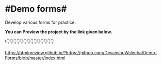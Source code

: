 #Demo forms#
============


Develop various forms for practice.


**You can Preview the project by the link given below.**


!:point_down::point_down::point_down::point_down::point_down::point_down::point_down::point_down::point_down::point_down::point_down::point_down::point_down::point_down:


https://htmlpreview.github.io/?https://github.com/DevanshuWalecha/Demo-Forms/blob/master/index.html